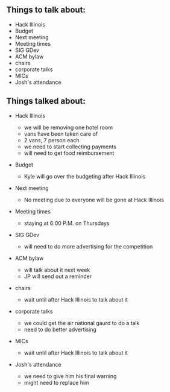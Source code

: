 ﻿Things to talk about:
---------------------

- Hack Illinois
- Budget
- Next meeting
- Meeting times
- SIG GDev
- ACM bylaw
- chairs
- corporate talks
- MICs
- Josh's attendance

Things talked about:
--------------------

- Hack Illinois
   - we will be removing one hotel room
   - vans have been taken care of
   - 2 vans, 7 person each
   - we need to start collecting payments
   - will need to get food reimbursement

- Budget
   - Kyle will go over the budgeting after Hack Illinois

- Next meeting
    - No meeting due to everyone will be gone at Hack Illinois

- Meeting times
   - staying at 6:00 P.M. on Thursdays

- SIG GDev
   - will need to do more advertising for the competition

- ACM bylaw
   - will talk about it next week
   - JP will send out a reminder

- chairs
   - wait until after Hack Illinois to talk about it

- corporate talks
   - we could get the air national gaurd to do a talk
   - need to do better advertising

- MICs
   - wait until after Hack Illinois to talk about it

- Josh's attendance
   - we need to give him his final warning
   - might need to replace him
